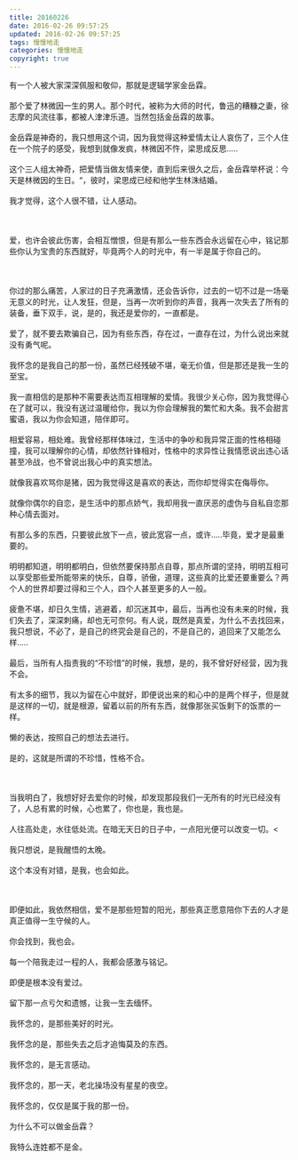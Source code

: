 ```yaml
---
title: 20160226
date: 2016-02-26 09:57:25
updated: 2016-02-26 09:57:25
tags: 慢慢地走
categories: 慢慢地走
copyright: true
---
```


有一个人被大家深深佩服和敬仰，那就是逻辑学家金岳霖。</br></br>那个爱了林微因一生的男人。那个时代，被称为大师的时代，鲁迅的糟糠之妻，徐志摩的风流往事，都被人津津乐道。当然包括金岳霖的故事。</br></br>金岳霖是神奇的，我只想用这个词，因为我觉得这种爱情太让人哀伤了，三个人住在一个院子的感受，我想到就像发疯，林微因不忤，梁思成反思.....</br></br>这个三人组太神奇，把爱情当做友情来使，直到后来很久之后，金岳霖举杯说：今天是林微因的生日。“，彼时，梁思成已经和他学生林洙结婚。</br></br>我才觉得，这个人很不错，让人感动。</br></br></br></br>爱，也许会彼此伤害，会相互憎恨，但是有那么一些东西会永远留在心中，铭记那些你认为宝贵的东西就好，毕竟两个人的时光中，有一半是属于你自己的。</br></br></br></br>你过的那么痛苦，人家过的日子充满激情，还会告诉你，过去的一切不过是一场毫无意义的时光，让人发狂，但是，当再一次听到你的声音，我再一次失去了所有的装备，垂下双手，说，是的，我还是爱你的，一直都是。</br></br>爱了，就不要去欺骗自己，因为有些东西，存在过，一直存在过，为什么说出来就没有勇气呢。</br></br>我怀念的是我自己的那一份，虽然已经残破不堪，毫无价值，但是那还是我一生的至宝。</br></br>我一直相信的是那种不需要表达而互相理解的爱情。我很少关心你，因为我觉得心在了就可以，我没有送过温暖给你，我以为你会理解我的繁忙和大条。我不会甜言蜜语，我以为你会知道，陪伴即可。</br></br>相爱容易，相处难。我曾经那样体味过，生活中的争吵和我异常正面的性格相碰撞，我可以理解你的心情，却依然针锋相对，性格中的求异性让我情愿说出违心话甚至冷战，也不曾说出我心中的真实想法。</br></br>就像我喜欢骂你是猪，因为我觉得这是喜欢的表达，而你却觉得实在侮辱你。</br></br>就像你偶尔的自恋，是生活中的那点娇气，我却用我一直厌恶的虚伪与自私自恋那种心情去面对。</br></br>有那么多的东西，只要彼此放下一点，彼此宽容一点，或许.....毕竟，爱才是最重要的。</br></br>明明都知道，明明都明白，但依然要保持那点自尊，那点所谓的坚持，明明互相可以享受那些爱所能带来的快乐，自尊，骄傲，道理，这些真的比爱还要重要么？两个人的世界却要过得和三个人，四个人甚至更多的人一般。</br></br>疲惫不堪，却日久生情，逃避着，却沉迷其中，最后，当再也没有未来的时候，我们失去了，深深刺痛，却也无可奈何。有人说，既然是真爱，为什么不去找回来，我只想说，不必了，是自己的终究会是自己的，不是自己的，追回来了又能怎么样.....</br></br>最后，当所有人指责我的“不珍惜”的时候，我想，是的，我不曾好好经营，因为我不会。</br></br>有太多的细节，我以为留在心中就好，即便说出来的和心中的是两个样子，但是就是这样的一切，就是根源，留着以前的所有东西，就像那张买饭剩下的饭票的一样。</br></br>懒的表达，按照自己的想法去进行。</br></br>是的，这就是所谓的不珍惜，性格不合。</br></br></br></br>当我明白了，我想好好去爱你的时候，却发现那段我们一无所有的时光已经没有了，人总有累的时候，心也累了，你也是，我也是。</br></br>人往高处走，水往低处流。在暗无天日的日子中，一点阳光便可以改变一切。<</br></br>我只想说，是我醒悟的太晚。</br></br>这个本没有对错，是我，也会如此。</br></br></br></br>即便如此，我依然相信，爱不是那些短暂的阳光，那些真正愿意陪你下去的人才是真正值得一生守候的人。</br></br>你会找到，我也会。</br></br>每一个陪我走过一程的人，我都会感激与铭记。</br></br>即便是根本没有爱过。</br></br>留下那一点亏欠和遗憾，让我一生去缅怀。</br></br>我怀念的，是那些美好的时光。</br></br>我怀念的是，那些失去之后才追悔莫及的东西。</br></br>我怀念的，是无言感动。</br></br>我怀念的，那一天，老北操场没有星星的夜空。</br></br>我怀念的，仅仅是属于我的那一份。</br></br>为什么不可以做金岳霖？</br></br>我特么连姓都不是金。</br></br>
